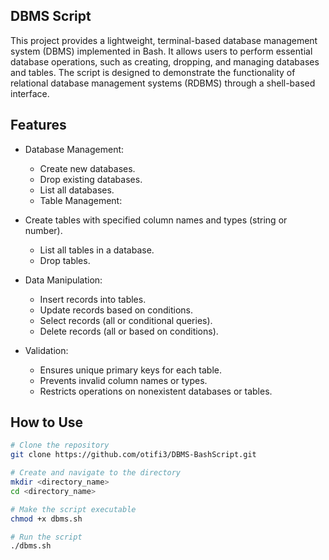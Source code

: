 ## DBMS Script
This project provides a lightweight, terminal-based database management system (DBMS) implemented in Bash. It allows users to perform essential database operations, such as creating, dropping, and managing databases and tables. The script is designed to demonstrate the functionality of relational database management systems (RDBMS) through a shell-based interface.

## Features
  - Database Management:
    * Create new databases.
    * Drop existing databases.
    * List all databases.
    * Table Management:

  - Create tables with specified column names and types (string or number).
    * List all tables in a database.
    * Drop tables.
    
  - Data Manipulation:
    * Insert records into tables.
    * Update records based on conditions.
    * Select records (all or conditional queries).
    * Delete records (all or based on conditions).
  
  - Validation:
    * Ensures unique primary keys for each table.
    * Prevents invalid column names or types.
    * Restricts operations on nonexistent databases or tables.
   
## How to Use

```bash
# Clone the repository
git clone https://github.com/otifi3/DBMS-BashScript.git

# Create and navigate to the directory
mkdir <directory_name>
cd <directory_name>

# Make the script executable
chmod +x dbms.sh

# Run the script
./dbms.sh
